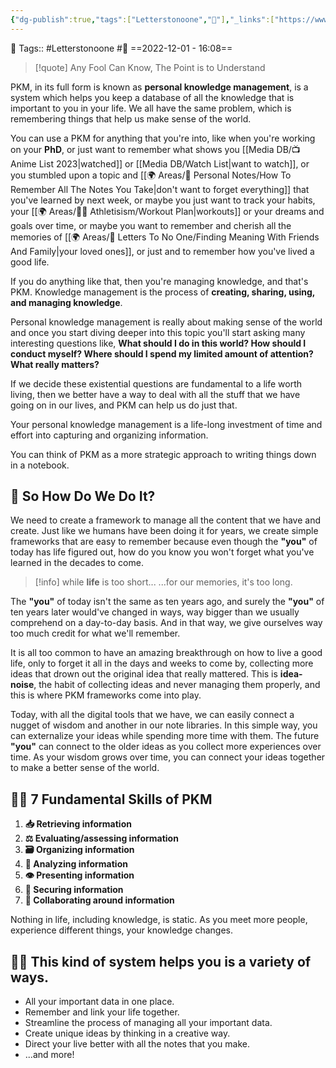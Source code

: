 ```yaml
---
{"dg-publish":true,"tags":["Letterstonoone","🌱"],"_links":["https://www.youtube.com/embed/Q2WBHyqRsxA"],"permalink":"/areas/personal-notes/what-is-a-pkm-and-why-should-you-care/","dgPassFrontmatter":true,"noteIcon":"3","created":"2023-11-14T21:08:40.165+05:30","updated":"2023-12-26T22:52:33.799+05:30"}
---
```


🧶 Tags:: #Letterstonoone #🌿 
==2022-12-01 - 16:08==

> [!quote] Any Fool Can Know, The Point is to Understand

PKM, in its full form is known as **personal knowledge management**, is a system which helps you keep a database of all the knowledge that is important to you in your life. We all have the same problem, which is remembering things that help us make sense of the world.

You can use a PKM for anything that you're into, like when you're working on your **PhD**, or just want to remember what shows you [[Media DB/📺 Anime List 2023\|watched]] or [[Media DB/Watch List\|want to watch]], or you stumbled upon a topic and [[🌍 Areas/📧 Personal Notes/How To Remember All The Notes You Take\|don't want to forget everything]] that you've learned by next week, or maybe you just want to track your habits, your [[🌍 Areas/💪🏼 Athletisism/Workout Plan\|workouts]] or your dreams and goals over time, or maybe you want to remember and cherish all the memories of [[🌍 Areas/📧  Letters To No One/Finding Meaning With Friends And Family\|your loved ones]], or just and to remember how you've lived a good life.

If you do anything like that, then you're managing knowledge, and that's PKM. Knowledge management is the process of **creating, sharing, using, and managing knowledge**.

Personal knowledge management is really about making sense of the world and once you start diving deeper into this topic you'll start asking many interesting questions like, **What should I do in this world? How should I conduct myself? Where should I spend my limited amount of attention? What really matters?**

If we decide these existential questions are fundamental to a life worth living, then we better have a way to deal with all the stuff that we have going on in our lives, and PKM can help us do just that.

Your personal knowledge management is a life-long investment of time and effort into capturing and organizing information.

You can think of PKM as a more strategic approach to writing things down in a notebook.

## 🤔 So How Do We Do It?
We need to create a framework to manage all the content that we have and create. Just like we humans have been doing it for years, we create simple frameworks that are easy to remember because even though the **"you"** of today has life figured out, how do you know you won't forget what you've learned in the decades to come.

>[!info] while **life** is too short...
>...for our memories, it's too long.

The **"you"** of today isn't the same as ten years ago, and surely the **"you"** of ten years later would've changed in ways, way bigger than we usually comprehend on a day-to-day basis. And in that way, we give ourselves way too much credit for what we'll remember.

It is all too common to have an amazing breakthrough on how to live a good life, only to forget it all in the days and weeks to come by, collecting more ideas that drown out the original idea that really mattered. This is **idea-noise**, the habit of collecting ideas and never managing them properly, and this is where PKM frameworks come into play.

Today, with all the digital tools that we have, we can easily connect a nugget of wisdom and another in our note libraries. In this simple way, you can externalize your ideas while spending more time with them. The future **"you"** can connect to the older ideas as you collect more experiences over time. As your wisdom grows over time, you can connect your ideas together to make a better sense of the world.

## 🤹🏻 7 Fundamental Skills of PKM
1. **📥 Retrieving information**
2. **⚖️ Evaluating/assessing information**
3. **🗃 Organizing information**
4. **🔎 Analyzing information**
5. **👁 Presenting information**
6. **💾 Securing information**
7. **📝 Collaborating around information**

Nothing in life, including knowledge, is static. As you meet more people, experience different things, your knowledge changes.

## 💁🏻 This kind of system helps you is a variety of ways.
* All your important data in one place.
* Remember and link your life together.
* Streamline the process of managing all your important data.
* Create unique ideas by thinking in a creative way.
* Direct your live better with all the notes that you make.
* ...and more!
